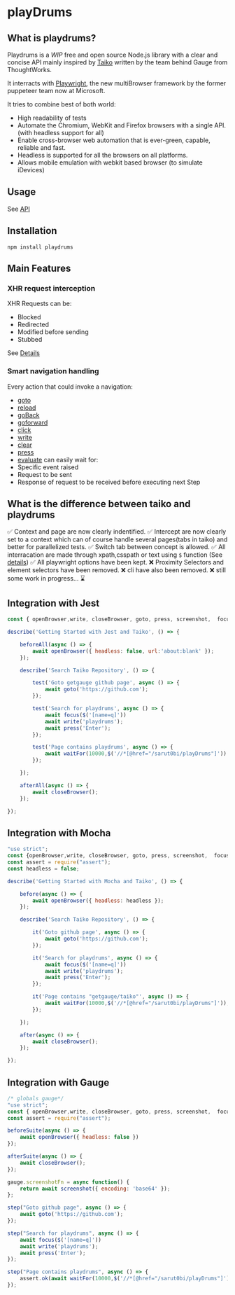 # playDrums

## What is playdrums?

Playdrums is a *WIP* free and open source Node.js library with a clear and concise API mainly inspired by [Taiko](https://taiko.dev/) written by the team behind Gauge from ThoughtWorks.

It interracts with [Playwright](https://github.com/microsoft/playwright/), the new multiBrowser framework by the former puppeteer team now at Microsoft.

It tries to combine best of both world:
* High readability of tests
* Automate the Chromium, WebKit and Firefox browsers with a single API. (with headless support for all)
* Enable cross-browser web automation that is ever-green, capable, reliable and fast.
* Headless is supported for all the browsers on all platforms.
* Allows mobile emulation with webkit based browser (to simulate iDevices)

## Usage
See [API](https://github.com/sarut0bi/playDrums/blob/master/api.md)

## Installation
`npm install playdrums`

## Main Features

### XHR request interception
XHR Requests can be:
* Blocked
* Redirected
* Modified before sending
* Stubbed

See [Details](https://github.com/sarut0bi/playDrums/blob/master/api.md#intercept)

### Smart navigation handling
Every action that could invoke a navigation:
* [goto](https://github.com/sarut0bi/playDrums/blob/master/api.md#goto)
* [reload](https://github.com/sarut0bi/playDrums/blob/master/api.md#reload)
* [goBack](https://github.com/sarut0bi/playDrums/blob/master/api.md#goBack)
* [goforward](https://github.com/sarut0bi/playDrums/blob/master/api.md#goforward)
* [click](https://github.com/sarut0bi/playDrums/blob/master/api.md#click)
* [write](https://github.com/sarut0bi/playDrums/blob/master/api.md#write)
* [clear](https://github.com/sarut0bi/playDrums/blob/master/api.md#clear)
* [press](https://github.com/sarut0bi/playDrums/blob/master/api.md#press)
* [evaluate](https://github.com/sarut0bi/playDrums/blob/master/api.md#evaluate)
can easily wait for:
* Specific event raised
* Request to be sent
* Response of request to be received
before executing next Step

## What is the difference between taiko and playdrums
:white_check_mark: Context and page are now clearly indentified.
:white_check_mark: Intercept are now clearly set to a context which can of course handle several pages(tabs in taiko) and better for parallelized tests.
:white_check_mark: Switch tab between concept is allowed.
:white_check_mark: All interracation are made through xpath,csspath or text using `$` function (See [details](https://github.com/sarut0bi/playDrums/blob/master/api.md))
:white_check_mark: All playwright options have been kept.
:x: Proximity Selectors and element selectors have been removed.
:x: cli have also been removed.
:x: still some work in progress... :hourglass:


## Integration with Jest

```javascript
const { openBrowser,write, closeBrowser, goto, press, screenshot,  focus, $, waitFor } = require('playdrums');

describe('Getting Started with Jest and Taiko', () => {

    beforeAll(async () => {
        await openBrowser({ headless: false, url:'about:blank' });
    });

    describe('Search Taiko Repository', () => {

        test('Goto getgauge github page', async () => {
            await goto('https://github.com');
        });

        test('Search for playdrums', async () => {
			await focus($('[name=q]'))
			await write('playdrums');
			await press('Enter');
        });

        test('Page contains playdrums', async () => {
            await waitFor(10000,$('//*[@href="/sarut0bi/playDrums"]'))
        });

    });

    afterAll(async () => {
        await closeBrowser();
    });

});
```

## Integration with Mocha

```javascript
"use strict";
const {openBrowser,write, closeBrowser, goto, press, screenshot,  focus, $, waitFor} = require('playdrums');
const assert = require("assert");
const headless = false;

describe('Getting Started with Mocha and Taiko', () => {

    before(async () => {
        await openBrowser({ headless: headless });
    });

    describe('Search Taiko Repository', () => {

        it('Goto github page', async () => {
            await goto('https://github.com');
        });

        it('Search for playdrums', async () => {
			await focus($('[name=q]'))
			await write('playdrums');
			await press('Enter');
        });

        it('Page contains "getgauge/taiko"', async () => {
            await waitFor(10000,$('//*[@href="/sarut0bi/playDrums"]'));
        });

    });

    after(async () => {
        await closeBrowser();
    });

});

```

## Integration with Gauge

```javascript
/* globals gauge*/
"use strict";
const { openBrowser,write, closeBrowser, goto, press, screenshot,  focus, $, waitFor } = require('playdrums');
const assert = require("assert");

beforeSuite(async () => {
    await openBrowser({ headless: false })
});

afterSuite(async () => {
    await closeBrowser();
});

gauge.screenshotFn = async function() {
    return await screenshot({ encoding: 'base64' });
};

step("Goto github page", async () => {
    await goto('https://github.com');
});

step("Search for playdrums", async () => {
    await focus($('[name=q]'))
    await write('playdrums');
    await press('Enter');
});

step("Page contains playdrums", async () => {
    assert.ok(await waitFor(10000,$('//*[@href="/sarut0bi/playDrums"]')));
});
```
